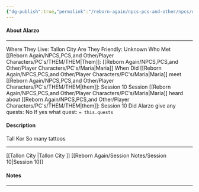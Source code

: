 ```yaml
---
{"dg-publish":true,"permalink":"/reborn-again/npcs-pcs-and-other/npcs/unknown/alarzo/"}
---
```



#### About Alarzo
---
Where They Live: Tallon City 
Are They Friendly: Unknown
Who Met [[Reborn Again/NPCS,PCS,and Other/Player Characters/PC's/THEM/THEM\|Them]]: [[Reborn Again/NPCS,PCS,and Other/Player Characters/PC's/Maria\|Maria]]
When Did [[Reborn Again/NPCS,PCS,and Other/Player Characters/PC's/Maria\|Maria]] meet [[Reborn Again/NPCS,PCS,and Other/Player Characters/PC's/THEM/THEM\|them]]: Session 10
Session [[Reborn Again/NPCS,PCS,and Other/Player Characters/PC's/Maria\|Maria]] heard about [[Reborn Again/NPCS,PCS,and Other/Player Characters/PC's/THEM/THEM\|them]]: Session 10
Did Alarzo give any quests: No
	If yes what quest: `= this.quests`


#### Description
Tall Kor
So many tattoos

---
[[Tallon City \|Tallon City ]]
[[Reborn Again/Session Notes/Session 10\|Session 10]]

#### Notes
---


